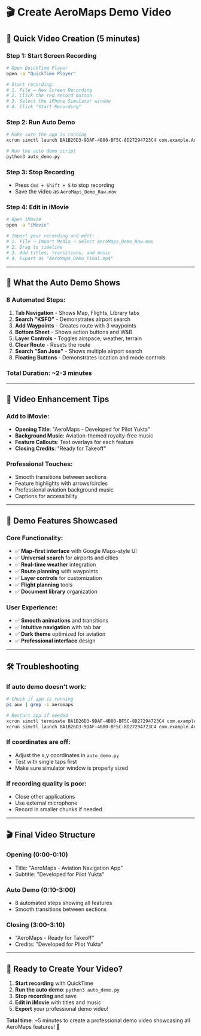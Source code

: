 # 🎬 Create AeroMaps Demo Video

## 🚀 Quick Video Creation (5 minutes)

### **Step 1: Start Screen Recording**
```bash
# Open QuickTime Player
open -a "QuickTime Player"

# Start recording:
# 1. File → New Screen Recording
# 2. Click the red record button
# 3. Select the iPhone Simulator window
# 4. Click "Start Recording"
```

### **Step 2: Run Auto Demo**
```bash
# Make sure the app is running
xcrun simctl launch BA1B26D3-9DAF-4B80-BF5C-8D27294723C4 com.example.AeroMaps

# Run the auto demo script
python3 auto_demo.py
```

### **Step 3: Stop Recording**
- Press `Cmd + Shift + 5` to stop recording
- Save the video as `AeroMaps_Demo_Raw.mov`

### **Step 4: Edit in iMovie**
```bash
# Open iMovie
open -a "iMovie"

# Import your recording and edit:
# 1. File → Import Media → Select AeroMaps_Demo_Raw.mov
# 2. Drag to timeline
# 3. Add titles, transitions, and music
# 4. Export as "AeroMaps_Demo_Final.mp4"
```

---

## 🎯 What the Auto Demo Shows

### **8 Automated Steps:**

1. **Tab Navigation** - Shows Map, Flights, Library tabs
2. **Search "KSFO"** - Demonstrates airport search
3. **Add Waypoints** - Creates route with 3 waypoints
4. **Bottom Sheet** - Shows action buttons and W&B
5. **Layer Controls** - Toggles airspace, weather, terrain
6. **Clear Route** - Resets the route
7. **Search "San Jose"** - Shows multiple airport search
8. **Floating Buttons** - Demonstrates location and mode controls

### **Total Duration:** ~2-3 minutes

---

## 🎥 Video Enhancement Tips

### **Add to iMovie:**
- **Opening Title**: "AeroMaps - Developed for Pilot Yukta"
- **Background Music**: Aviation-themed royalty-free music
- **Feature Callouts**: Text overlays for each feature
- **Closing Credits**: "Ready for Takeoff"

### **Professional Touches:**
- Smooth transitions between sections
- Feature highlights with arrows/circles
- Professional aviation background music
- Captions for accessibility

---

## 📱 Demo Features Showcased

### **Core Functionality:**
- ✅ **Map-first interface** with Google Maps-style UI
- ✅ **Universal search** for airports and cities
- ✅ **Real-time weather** integration
- ✅ **Route planning** with waypoints
- ✅ **Layer controls** for customization
- ✅ **Flight planning** tools
- ✅ **Document library** organization

### **User Experience:**
- ✅ **Smooth animations** and transitions
- ✅ **Intuitive navigation** with tab bar
- ✅ **Dark theme** optimized for aviation
- ✅ **Professional interface** design

---

## 🛠️ Troubleshooting

### **If auto demo doesn't work:**
```bash
# Check if app is running
ps aux | grep -i aeromaps

# Restart app if needed
xcrun simctl terminate BA1B26D3-9DAF-4B80-BF5C-8D27294723C4 com.example.AeroMaps
xcrun simctl launch BA1B26D3-9DAF-4B80-BF5C-8D27294723C4 com.example.AeroMaps
```

### **If coordinates are off:**
- Adjust the x,y coordinates in `auto_demo.py`
- Test with single taps first
- Make sure simulator window is properly sized

### **If recording quality is poor:**
- Close other applications
- Use external microphone
- Record in smaller chunks if needed

---

## 🎬 Final Video Structure

### **Opening (0:00-0:10)**
- Title: "AeroMaps - Aviation Navigation App"
- Subtitle: "Developed for Pilot Yukta"

### **Auto Demo (0:10-3:00)**
- 8 automated steps showing all features
- Smooth transitions between sections

### **Closing (3:00-3:10)**
- "AeroMaps - Ready for Takeoff"
- Credits: "Developed for Pilot Yukta"

---

## 🚀 Ready to Create Your Video?

1. **Start recording** with QuickTime
2. **Run the auto demo**: `python3 auto_demo.py`
3. **Stop recording** and save
4. **Edit in iMovie** with titles and music
5. **Export** your professional demo video!

**Total time**: ~5 minutes to create a professional demo video showcasing all AeroMaps features! 🎉
